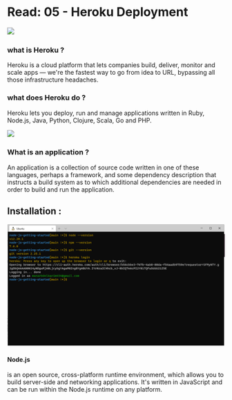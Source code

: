 # Read: 05 - Heroku Deployment
![](https://miro.medium.com/max/2400/1*FSkUtK8pYPBSNeaVotU4Ug.png)

### what is Heroku ?
Heroku is a cloud platform that lets companies build, deliver, monitor and scale apps — we're the fastest way to go from idea to URL, bypassing all those infrastructure headaches.


### what does Heroku do ?
Heroku lets you deploy, run and manage applications written in Ruby, Node.js, Java, Python, Clojure, Scala, Go and PHP.

![](https://mycervello.com/wp-content/uploads/2015/09/Heroku-Child-Page_SP-diagram.png)

### What is an application ?
An application is a collection of source code written in one of these languages, perhaps a framework, and some dependency description that instructs a build system as to which additional dependencies are needed in order to build and run the application.

##  Installation :

![](../img/herokuDone.png)

#### Node.js

 is an open source, cross-platform runtime environment, which allows you to build server-side and networking applications. It's written in JavaScript and can be run within the Node.js runtime on any platform. 